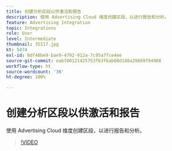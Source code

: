 ```yaml
---
title: 创建分析区段以供激活和报告
description: 使用 Advertising Cloud 维度创建区段，以进行报告和分析。
feature: Advertising Integration
topic: Integrations
role: User
level: Intermediate
thumbnail: 35117.jpg
kt: 5474
exl-id: 0df46be9-bae9-4792-912a-7c95a7fce4ee
source-git-commit: eabf80121425753fb3f6ab00d188a29669f94908
workflow-type: ht
source-wordcount: '36'
ht-degree: 100%

---
```


# 创建分析区段以供激活和报告

使用 Advertising Cloud 维度创建区段，以进行报告和分析。

>[!VIDEO](https://video.tv.adobe.com/v/35117/?quality=12&learn=on)
